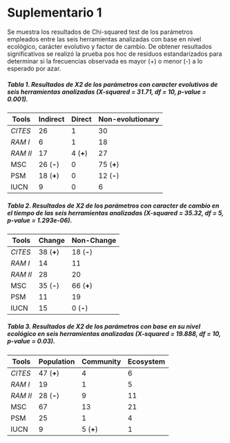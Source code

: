 # Suplementario 1 #

Se muestra los resultados de Chi-squared test de los parámetros empleados entre las seis herramientas analizadas con base en nivel ecológico, carácter evolutivo y factor de cambio. De obtener resultados significativos se realizó la prueba pos hoc de residuos estandarizados para determinar si la frecuencias observada es mayor (+) o menor (-) a lo esperado por azar. 

##### Tabla 1. Resultados de *X*2 de los parámetros con caracter evolutivos de seis herramientas analizadas (*X-squared* = 31.71, df = 10, *p-value* = 0.001).

| Tools |Indirect |Direct| Non-evolutionary|
| ------ | ----------- |--------|-----------|
| *CITES* | 26 | 1 	| 30
| *RAM I* | 6 | 1 | 18 
| *RAM II*  | 17 | 4 (**+**) | 27
| MSC    | 26 (**-**) | 0 | 75 (**+**)
| PSM    | 18 (**+**) | 0 | 12 (**-**)
| IUCN   | 9 | 0 | 6


##### Tabla 2. Resultados de *X*2 de los parámetros con caracter de cambio en el tiempo de las seis herramientas analizadas (*X-squared* = 35.32, df = 5, *p-value* = 1.293e-06).

| Tools |Change |Non-Change| 
| ----------- |--------|-----------|
| *CITES* | 38 (**+**) | 18 (**-**)	
| *RAM I* | 14 | 11 | 
| *RAM II*  | 28 | 20 |
| MSC    | 35 (**-**) | 66 (**+**) | 
| PSM    | 11 | 19 |
| IUCN   | 15 | 0 (**-**)|

##### Tabla 3. Resultados de *X*2 de los parámetros con base en su nivel ecológico en seis herramientas analizadas (*X-squared* = 19.888, df = 10, *p-value* = 0.03).

| Tools |Population |Community| Ecosystem|
| ------ | ----------- |--------|-----------|
| *CITES* | 47 (**+**) | 4 	| 6
| *RAM I* | 19 | 1 | 5 
| *RAM II*  | 28 (**-**) |9 | 11
| MSC    | 67 | 13 | 21
| PSM    | 25 | 1 | 4
| IUCN   | 9  | 5 (**+**)  | 1
